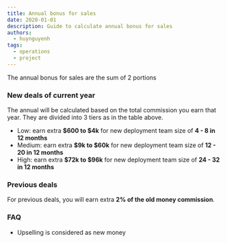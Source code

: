 ```yaml
---
title: Annual bonus for sales
date: 2020-01-01
description: Guide to calculate annual bonus for sales
authors:
  - huynguyenh
tags:
  - operations
  - project
---
```


The annual bonus for sales are the sum of 2 portions

### New deals of current year

The annual will be calculated based on the total commission you earn that year. They are divided into 3 tiers as in the table above.

- Low: earn extra **$600 to $4k** for new deployment team size of **4 - 8 in 12 months**
- Medium: earn extra **$9k to $60k** for new deployment team size of **12 - 20 in 12 months**
- High: earn extra **$72k to $96k** for new deployment team size of **24 - 32 in 12 months**

### Previous deals

For previous deals, you will earn extra **2% of the old money commission**.

### FAQ

- Upselling is considered as new money

